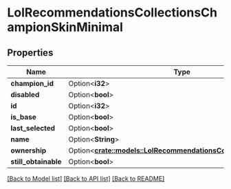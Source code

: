 # LolRecommendationsCollectionsChampionSkinMinimal

## Properties

Name | Type | Description | Notes
------------ | ------------- | ------------- | -------------
**champion_id** | Option<**i32**> |  | [optional]
**disabled** | Option<**bool**> |  | [optional]
**id** | Option<**i32**> |  | [optional]
**is_base** | Option<**bool**> |  | [optional]
**last_selected** | Option<**bool**> |  | [optional]
**name** | Option<**String**> |  | [optional]
**ownership** | Option<[**crate::models::LolRecommendationsCollectionsOwnership**](LolRecommendationsCollectionsOwnership.md)> |  | [optional]
**still_obtainable** | Option<**bool**> |  | [optional]

[[Back to Model list]](../README.md#documentation-for-models) [[Back to API list]](../README.md#documentation-for-api-endpoints) [[Back to README]](../README.md)


